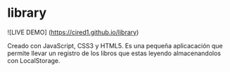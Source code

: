 # library

![LIVE DEMO] (https://cired1.github.io/library)

Creado con JavaScript, CSS3 y HTML5.
Es una pequeña aplicacación que permite llevar un registro de los libros que estas leyendo almacenandolos con LocalStorage.


